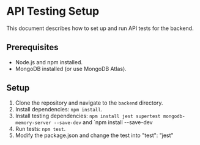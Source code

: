 # API Testing Setup

This document describes how to set up and run API tests for the backend.

## Prerequisites

* Node.js and npm installed.
* MongoDB installed (or use MongoDB Atlas).

## Setup

1.  Clone the repository and navigate to the `backend` directory.
2.  Install dependencies: `npm install`.
3.  Install testing dependencies: `npm install jest supertest mongodb-memory-server --save-dev` and `npm install --save-dev 
4.  Run tests: `npm test`.
5.  Modify the package.json and change the test into "test": "jest"